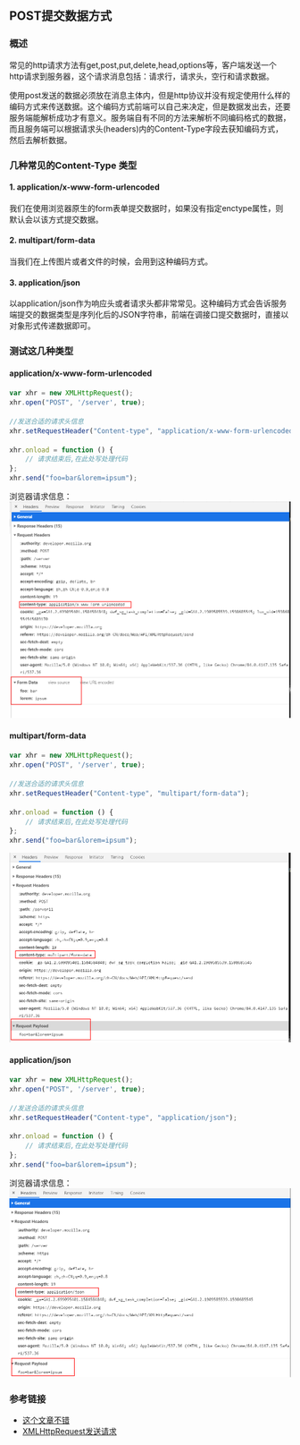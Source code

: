##  POST提交数据方式

### 概述
常见的http请求方法有get,post,put,delete,head,options等，客户端发送一个http请求到服务器，这个请求消息包括：请求行，请求头，空行和请求数据。

使用post发送的数据必须放在消息主体内，但是http协议并没有规定使用什么样的编码方式来传送数据。这个编码方式前端可以自己来决定，但是数据发出去，还要服务端能解析成功才有意义。服务端自有不同的方法来解析不同编码格式的数据，而且服务端可以根据请求头(headers)内的Content-Type字段去获知编码方式，然后去解析数据。

### 几种常见的Content-Type 类型
#### 1. application/x-www-form-urlencoded
我们在使用浏览器原生的form表单提交数据时，如果没有指定enctype属性，则默认会以该方式提交数据。
#### 2. multipart/form-data
当我们在上传图片或者文件的时候，会用到这种编码方式。
#### 3. application/json
以application/json作为响应头或者请求头都非常常见。这种编码方式会告诉服务端提交的数据类型是序列化后的JSON字符串，前端在调接口提交数据时，直接以对象形式传递数据即可。

### 测试这几种类型
#### application/x-www-form-urlencoded
```js
var xhr = new XMLHttpRequest();
xhr.open("POST", '/server', true);

//发送合适的请求头信息
xhr.setRequestHeader("Content-type", "application/x-www-form-urlencoded");

xhr.onload = function () { 
    // 请求结束后,在此处写处理代码
};
xhr.send("foo=bar&lorem=ipsum");
```
浏览器请求信息：
![](../assets/imgs/post-urlencoded.png)

#### multipart/form-data
```js
var xhr = new XMLHttpRequest();
xhr.open("POST", '/server', true);

//发送合适的请求头信息
xhr.setRequestHeader("Content-type", "multipart/form-data");

xhr.onload = function () { 
    // 请求结束后,在此处写处理代码
};
xhr.send("foo=bar&lorem=ipsum");
```
![](../assets/imgs/post-formData.png)

#### application/json
```js
var xhr = new XMLHttpRequest();
xhr.open("POST", '/server', true);

//发送合适的请求头信息
xhr.setRequestHeader("Content-type", "application/json");

xhr.onload = function () { 
    // 请求结束后,在此处写处理代码
};
xhr.send("foo=bar&lorem=ipsum"); 
```
浏览器请求信息：
![](../assets/imgs/post-json.png)

### 参考链接
* [这个文章不错](https://liyang0207.github.io/2019/03/30/POST%E6%8F%90%E4%BA%A4%E6%95%B0%E6%8D%AE%E7%9A%84%E5%87%A0%E7%A7%8D%E6%96%B9%E5%BC%8F/)
* [XMLHttpRequest发送请求](https://developer.mozilla.org/zh-CN/docs/Web/API/XMLHttpRequest/send)